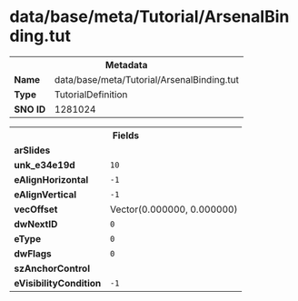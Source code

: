 <h1>data/base/meta/Tutorial/ArsenalBinding.tut</h1><table><tr><th colspan="100%">Metadata</th></tr><tr><td><b>Name</b></td><td>data/base/meta/Tutorial/ArsenalBinding.tut</td></tr><tr><td><b>Type</b></td><td>TutorialDefinition</td></tr><tr><td><b>SNO ID</b></td><td>1281024</td></tr></table>

<table><tr><th colspan="100%">Fields</th></tr><tr><td><b>arSlides</b></td><td></td></tr><tr><td><b>unk_e34e19d</b></td><td><code>10</code></td></tr><tr><td><b>eAlignHorizontal</b></td><td><code>-1</code></td></tr><tr><td><b>eAlignVertical</b></td><td><code>-1</code></td></tr><tr><td><b>vecOffset</b></td><td>Vector(0.000000, 0.000000)</td></tr><tr><td><b>dwNextID</b></td><td><code>0</code></td></tr><tr><td><b>eType</b></td><td><code>0</code></td></tr><tr><td><b>dwFlags</b></td><td><code>0</code></td></tr><tr><td><b>szAnchorControl</b></td><td><code></code></td></tr><tr><td><b>eVisibilityCondition</b></td><td><code>-1</code></td></tr></table>

